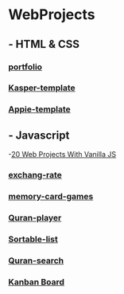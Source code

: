 # WebProjects
<!-- web projects -->

## - HTML & CSS

### [portfolio](https://saadmu7ammad.github.io/template1_ElzeroWebSchool/#portfolio)
<!-- [Repo](https://github.com/SaadMu7ammad/template1_ElzeroWebSchool)<br> -->
<!-- [website] -->


### [Kasper-template](https://saadmu7ammad.github.io/template2_ElzeroWebSchool/)
<!-- [Repo](https://github.com/SaadMu7ammad/template2_ElzeroWebSchool)<br> -->
<!-- ###[website] -->


### [Appie-template](https://saadmu7ammad.github.io/project3-appie/)
<!-- [repo](https://github.com/SaadMu7ammad/project3-appie)<br> -->
<!-- ###[website] -->


## - Javascript
-[20 Web Projects With Vanilla JS](https://github.com/SaadMu7ammad/20Projects_js)

### [exchang-rate](https://saadmu7ammad.github.io/exchange_rate/)


### [memory-card-games](https://saadmu7ammad.github.io/memory_cards_game/)

### [Quran-player](https://saadmu7ammad.github.io/quran_player/)

<!--### [project5](https://saadmu7ammad.github.io/hangman_game/) -->

### [Sortable-list](https://saadmu7ammad.github.io/sortableList/)

### [Quran-search](https://saadmu7ammad.github.io/quran-search/)

### [Kanban Board](https://saadmu7ammad.github.io/KanbanBoard/)


